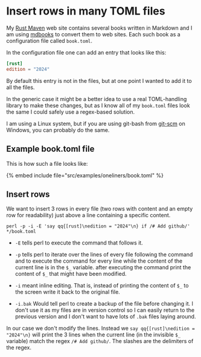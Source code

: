 # Insert rows in many TOML files


My [Rust Maven](https://rust.code-maven.com/) web site contains several books written in Markdown and I am using [mdbooks](https://mdbook.code-maven.com/) to convert them to web sites.
Each such book as a configuration file called `book.toml`.

In the configuration file one can add an entry that looks like this:

```toml
[rust]
edition = "2024"
```

By default this entry is not in the files, but at one point I wanted to add it to all the files.


In the generic case it might be a better idea to use a real TOML-handling library to make these changes, but as I know all of my `book.toml` files look the same I could safely use a regex-based solution.

I am using a Linux system, but if you are using git-bash from [git-scm](https://git-scm.com/) on Windows, you can probably do the same.

## Example book.toml file

This is how such a file looks like:

{% embed include file="src/examples/oneliners/book.toml" %}

## Insert rows

We want to insert 3 rows in every file (two rows with content and an empty row for readability) just above a line containing a specific content.

```
perl -p -i -E 'say qq{[rust]\nedition = "2024"\n} if /# Add github/' */book.toml
```

* `-E` tells perl to execute the command that follows it.
* `-p` tells perl to iterate over the lines of every file following the command and to execute the command for every line while the content of the current line is in the `$_` variable. after executing the command print the content of `$_` that might have been modified.
* `-i` meant inline editing. That is, instead of printing the content of `$_` to the screen write it back to the original file.

* `-i.bak` Would tell perl to create a backup of the file before changing it. I don't use it as my files are in version control so I can easily return to the previous version and I don't want to have lots of `.bak` files laying around.


In our case we don't modify the lines. Instead we `say qq{[rust]\nedition = "2024"\n}` will print the 3 lines when the current line (in the invisible `$_` variable) match the regex `/# Add github/`.
The slashes are the delimiters of the regex.

